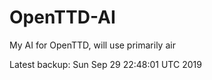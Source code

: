 # OpenTTD-AI
My AI for OpenTTD, will use primarily air

Latest backup: Sun Sep 29 22:48:01 UTC 2019
